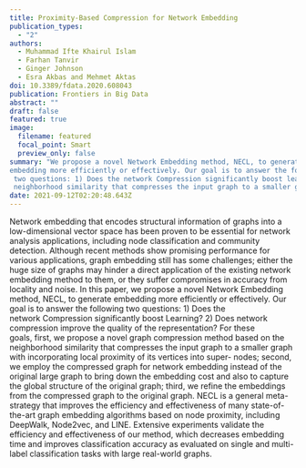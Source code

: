 ```yaml
---
title: Proximity-Based Compression for Network Embedding
publication_types:
  - "2"
authors:
  - Muhammad Ifte Khairul Islam
  - Farhan Tanvir
  - Ginger Johnson
  - Esra Akbas and Mehmet Aktas
doi: 10.3389/fdata.2020.608043
publication: Frontiers in Big Data
abstract: ""
draft: false
featured: true
image:
  filename: featured
  focal_point: Smart
  preview_only: false
summary: "We propose a novel Network Embedding method, NECL, to generate
embedding more efficiently or effectively. Our goal is to answer the following
 two questions: 1) Does the network Compression significantly boost learning? 2) Does network compression improve the quality of the representation? For these goals, first, we propose a novel graph compression method based on the
 neighborhood similarity that compresses the input graph to a smaller graph with incorporating local proximity of its vertices into super-nodes; second, we employ the compressed graph for network embedding instead of the original large graph to bring down the embedding cost and also to capture the global structure of the original graph; third, we refine the embeddings from the compressed graph to the original graph."
date: 2021-09-12T02:20:48.643Z
---
```

Network embedding that encodes structural information of graphs into a low-dimensional vector space has been proven to be essential for network analysis applications, including node classification and community detection. Although recent methods show promising performance for various applications, graph embedding still has some challenges; either the huge size of graphs may hinder a direct application of the existing network embedding method to them, or they suffer compromises in accuracy from locality and noise. In this paper, we propose a novel Network Embedding method, NECL, to generate embedding more efficiently or effectively. Our goal is to answer the following two questions: 1) Does the network Compression significantly boost Learning? 2) Does network compression improve the quality of the representation? For these goals, first, we propose a novel graph compression method based on the neighborhood similarity that compresses the input graph to a smaller graph with incorporating local proximity of its vertices into super- nodes; second, we employ the compressed graph for network embedding instead of the original large graph to bring down the embedding cost and also to capture the global structure of the original graph; third, we refine the embeddings from the compressed graph to the original graph. NECL is a general meta-strategy that improves the efficiency and effectiveness of many state-of-the-art graph embedding algorithms based on node proximity, including DeepWalk, Node2vec, and LINE. Extensive experiments validate the efficiency and effectiveness of our method, which decreases embedding time and improves classification accuracy as evaluated on single and multi-label classification tasks with large real-world graphs.